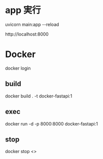 # app 実行
uvicorn main:app --reload

http://localhost:8000


# Docker
docker login

## build
docker build . -t docker-fastapi:1

## exec
docker run -d -p 8000:8000 docker-fastapi:1

## stop
docker stop <<CONTAINER ID>>

